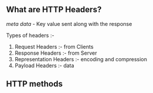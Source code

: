 ## What are HTTP Headers?

*meta data* - Key value sent along with the response

Types of headers :-

1. Request Headers :- from Clients
2. Response Headers :- from Server
3. Representation Headers :- encoding and compression
4. Payload Headers :- data

## HTTP methods
